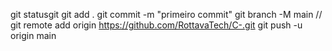 git statusgit 
git add .
git commit -m "primeiro commit"
git branch -M main
// git remote add origin https://github.com/RottavaTech/C-.git
git push -u origin main
